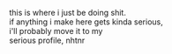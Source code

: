 this is where i just be doing shit.   
if anything i make here gets kinda serious,    
i'll probably move it to my   
serious profile, nhtnr   
